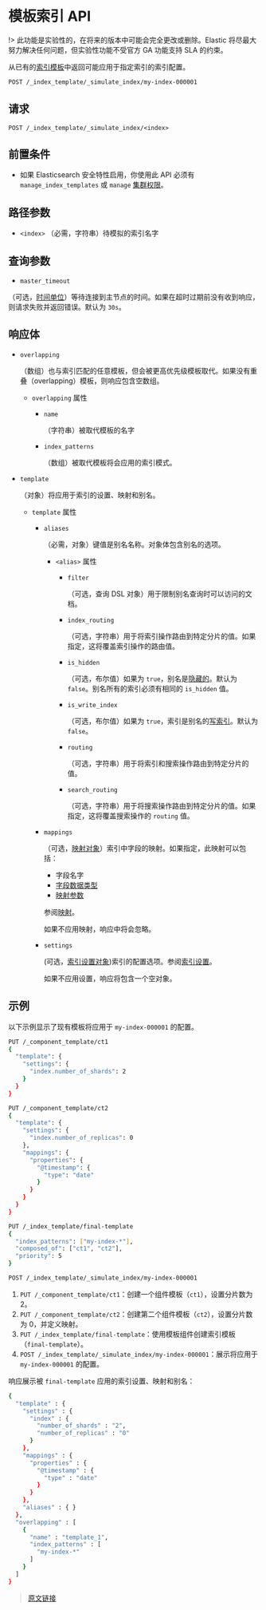 # 模板索引 API

!> 此功能是实验性的，在将来的版本中可能会完全更改或删除。Elastic 将尽最大努力解决任何问题，但实验性功能不受官方 GA 功能支持 SLA 的约束。

从已有的[索引模板](/index_tempates/index_templates)中返回可能应用于指定索引的索引配置。

```bash
POST /_index_template/_simulate_index/my-index-000001
```

## 请求

`POST /_index_template/_simulate_index/<index>`

## 前置条件

- 如果 Elasticsearch 安全特性启用，你使用此 API 必须有 `manage_index_templates` 或 `manage` [集群权限](/secure_the_elastic_statck/user_authorization/security_privileges?id=集群权限)。

## 路径参数

- `<index>`
（必需，字符串）待模拟的索引名字

## 查询参数

- `master_timeout`

（可选，[时间单位](/rest_apis/api_convention/common_options?id=时间单位)）等待连接到主节点的时间。如果在超时过期前没有收到响应，则请求失败并返回错误。默认为 `30s`。

## 响应体

- `overlapping`
  
  （数组）也与索引匹配的任意模板，但会被更高优先级模板取代。如果没有重叠（overlapping）模板，则响应包含空数组。
  
  - `overlapping` 属性

    - `name`

      （字符串）被取代模板的名字

    - `index_patterns`

      （数组）被取代模板将会应用的索引模式。

- `template`

  （对象）将应用于索引的设置、映射和别名。

  - `template` 属性

    - `aliases`

      （必需，对象）键值是别名名称。对象体包含别名的选项。

      - `<alias>` 属性

        - `filter`

          （可选，查询 DSL 对象）用于限制别名查询时可以访问的文档。

        - `index_routing`

          （可选，字符串）用于将索引操作路由到特定分片的值。如果指定，这将覆盖索引操作的路由值。

        - `is_hidden`

          （可选，布尔值）如果为 `true`，别名是[隐藏的](/rest_apis/api_conventions/multi-target_syntax?id=隐藏数据流和索引)。默认为 `false`。别名所有的索引必须有相同的 `is_hidden` 值。

        - `is_write_index`

          （可选，布尔值）如果为 `true`，索引是别名的[写索引](/rest_apis/index_apis/aliases?id=写索引)。默认为 `false`。

        - `routing`

          （可选，字符串）用于将索引和搜索操作路由到特定分片的值。

        - `search_routing`

          （可选，字符串）用于将搜索操作路由到特定分片的值。如果指定，这将覆盖搜索操作的 `routing` 值。

    - `mappings`

      （可选，[映射对象](/mapping/mapping)）索引中字段的映射。如果指定，此映射可以包括：
      - 字段名字
      - [字段数据类型](/mapping/filed_data_types/filed_data_types)
      - [映射参数](/mapping/mapping_parameters/mapping_parameters)

      参阅[映射](/mapping/mapping)。

      如果不应用映射，响应中将会忽略。

    - `settings`

      (可选，[索引设置对象](/index_modules/index_modules?id=索引设置))索引的配置选项。参阅[索引设置](/index_modules/index_modules?id=索引设置)。

      如果不应用设置，响应将包含一个空对象。

## 示例

以下示例显示了现有模板将应用于 `my-index-000001` 的配置。

```bash
PUT /_component_template/ct1
{
  "template": {
    "settings": {
      "index.number_of_shards": 2
    }
  }
}

PUT /_component_template/ct2
{
  "template": {
    "settings": {
      "index.number_of_replicas": 0
    },
    "mappings": {
      "properties": {
        "@timestamp": {
          "type": "date"
        }
      }
    }
  }
}

PUT /_index_template/final-template
{
  "index_patterns": ["my-index-*"],
  "composed_of": ["ct1", "ct2"],
  "priority": 5
}

POST /_index_template/_simulate_index/my-index-000001
```

1. `PUT /_component_template/ct1`：创建一个组件模板（`ct1`），设置分片数为 2。
2. `PUT /_component_template/ct2`：创建第二个组件模板（`ct2`），设置分片数为 0，并定义映射。
3. `PUT /_index_template/final-template`：使用模板组件创建索引模板（`final-template`）。
4. `POST /_index_template/_simulate_index/my-index-000001`：展示将应用于 `my-index-000001` 的配置。

响应展示被 `final-template` 应用的索引设置、映射和别名：

```bash
{
  "template" : {
    "settings" : {
      "index" : {
        "number_of_shards" : "2",
        "number_of_replicas" : "0"
      }
    },
    "mappings" : {
      "properties" : {
        "@timestamp" : {
          "type" : "date"
        }
      }
    },
    "aliases" : { }
  },
  "overlapping" : [
    {
      "name" : "template_1",
      "index_patterns" : [
        "my-index-*"
      ]
    }
  ]
}
```

> [原文链接](https://www.elastic.co/guide/en/elasticsearch/reference/current/indices-simulate-index.html)
